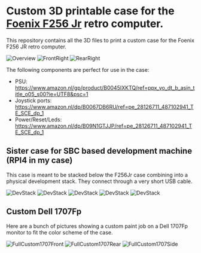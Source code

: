 # Custom 3D printable case for the [Foenix F256 Jr](https://c256foenix.com/f256-jr/?v=796834e7a283) retro computer. 
This repository contains all the 3D files to print a custom case for the Foenix F256 JR retro computer.

![Overview](images/Overview.jpeg)
![FrontRight](images/FrontRight.jpeg)
![RearRight](images/RearRight.jpeg)

The following components are perfect for use in the case:
* PSU: https://www.amazon.nl/gp/product/B0045IXKTQ/ref=ppx_yo_dt_b_asin_title_o05_s00?ie=UTF8&psc=1
* Joystick ports: https://www.amazon.nl/dp/B0067DB6RU/ref=pe_28126711_487102941_TE_SCE_dp_1
* Power/Reset/Leds: https://www.amazon.nl/dp/B09N1GTJJP/ref=pe_28126711_487102941_TE_SCE_dp_1

## Sister case for SBC based development machine (RPI4 in my case)

This case is meant to be stacked below the F256Jr case combining into a physical development stack. They connect through a very short USB cable.

![DevStack](images/DeveloperStack.jpg)
![DevStack](images/DevStackCombi.jpeg)
![DevStack](images/DevCaseSolo.jpeg)
![DevStack](images/DevCaseOpenTop.jpeg)
![DevStack](images/DevCaseClosedRear.jpeg)

## Custom Dell 1707Fp

Here are a bunch of pictures showing a custom paint job on a Dell 1707Fp monitor to fit the color scheme of the case.

![FullCustom1707Front](images/FullRetroCustom1707-front.jpeg)
![FullCustom1707Rear](images/FullRetroCustom1707-rear.jpeg)
![FullCustom1707Side](images/FullRetroCustom1707-side.jpeg)

